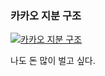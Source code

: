 ### 카카오 지분 구조
[![카카오 지분 구조](https://lh3.googleusercontent.com/proxy/JOZft76lq0_VyJBMtMfhdYxwORSZdSwjBnXe-Gkbva5neMvtLvpCcSVLSdTqfuIbPXGApSeqRwtQHvDQCH72twyouqV_IS-uquoLjSiRbCk7x_OkP9KKLMU "뉴스 확인하기")](http://m.newsway.co.kr/news/view?ud=2018031214494055698)  

나도 돈 많이 벌고 싶다.
